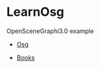 # LearnOsg
OpenSceneGraphi3.0 example

- [Osg](https://github.com/openscenegraph/OpenSceneGraph)

- [Books](https://github.com/ZYV037/LearnOsg/edit/master/books)
